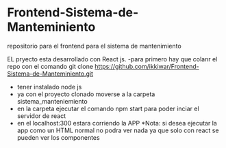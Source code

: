 # Frontend-Sistema-de-Manteminiento
repositorio para el frontend  para el sistema de mantenimiento 

EL pryecto esta desarrollado con React js.
-para primero hay que colanr el repo con el comando git clone https://github.com/ikkiwar/Frontend-Sistema-de-Manteminiento.git
- tener instalado node js 
- ya con el proyecto clonado moverse a la carpeta sistema_manteniemiento 
- en la carpeta ejecutar el comando npm start para poder inciar el servidor de react
- en el localhost:300 estara corriendo la APP
*Nota: si desea ejecutar la app como un HTML normal no podra ver nada ya que solo con react se pueden ver los componentes


